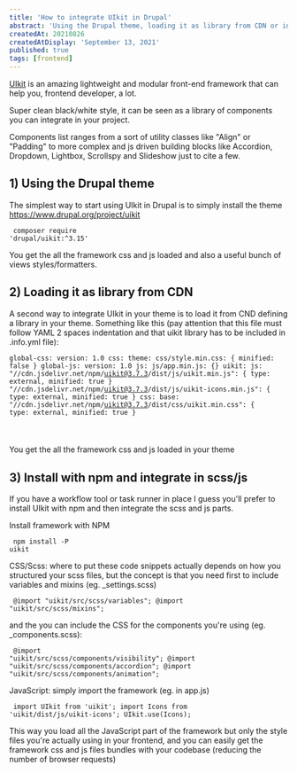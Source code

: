 ```yaml
---
title: 'How to integrate UIkit in Drupal'
abstract: 'Using the Drupal theme, loading it as library from CDN or install with npm and integrate in gulp workflow'
createdAt: 20210826
createdAtDisplay: 'September 13, 2021'
published: true
tags: [frontend]
---
```


[UIkit](https://getuikit.com/) is an amazing lightweight and modular front-end framework that can help you, frontend developer, a lot.

Super clean black/white style, it can be seen as a library of components you can integrate in your project.

Components list ranges from a sort of utility classes like "Align" or "Padding" to more complex and js driven building blocks like Accordion, Dropdown, Lightbox, Scrollspy and Slideshow just to cite a few.

## 1) Using the Drupal theme

The simplest way to start using UIkit in Drupal is to simply install the theme https://www.drupal.org/project/uikit

<code><pre class="shell">
composer require 'drupal/uikit:^3.15'</pre></code>

You get the all the framework css and js loaded and also a useful bunch of views styles/formatters.

## 2) Loading it as library from CDN

A second way to integrate UIkit in your theme is to load it from CND defining a library in your theme.
Something like this (pay attention that this file must follow YAML 2 spaces indentation and that uikit library has to be included in .info.yml file):
<code><pre class="YAML">
global-css:
version: 1.0
css:
theme:
css/style.min.css: { minified: false }
global-js:
version: 1.0
js:
js/app.min.js: {}
uikit:
js:
"//cdn.jsdelivr.net/npm/uikit@3.7.3/dist/js/uikit.min.js": { type: external, minified: true }
"//cdn.jsdelivr.net/npm/uikit@3.7.3/dist/js/uikit-icons.min.js": { type: external, minified: true }
css:
base:
"//cdn.jsdelivr.net/npm/uikit@3.7.3/dist/css/uikit.min.css": { type: external, minified: true }

</pre></code>
You get the all the framework css and js loaded in your theme

## 3) Install with npm and integrate in scss/js

If you have a workflow tool or task runner in place I guess you'll prefer to install UIkit with npm and then integrate the scss and js parts.

Install framework with NPM
<code><pre class="shell">
npm install -P uikit</pre></code>

CSS/Scss: where to put these code snippets actually depends on how you structured your scss files,
but the concept is that you need first to include variables and mixins (eg. \_settings.scss)
<code><pre class="scss">
@import "uikit/src/scss/variables";
@import "uikit/src/scss/mixins";</pre></code>

and the you can include the CSS for the components you're using (eg. \_components.scss):
<code><pre class="scss">
@import "uikit/src/scss/components/visibility";
@import "uikit/src/scss/components/accordion";
@import "uikit/src/scss/components/animation";</pre></code>

JavaScript: simply import the framework (eg. in app.js)
<code><pre class="scss">
import UIkit from 'uikit';
import Icons from 'uikit/dist/js/uikit-icons';
UIkit.use(Icons);</pre></code>

This way you load all the JavaScript part of the framework but only the style files you're actually using in your frontend,
and you can easily get the framework css and js files bundles with your codebase (reducing the number of browser requests)

